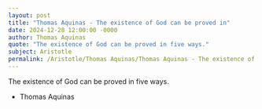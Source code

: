 ```yaml
---
layout: post
title: "Thomas Aquinas - The existence of God can be proved in"
date: 2024-12-28 12:00:00 -0000
author: Thomas Aquinas
quote: "The existence of God can be proved in five ways."
subject: Aristotle
permalink: /Aristotle/Thomas Aquinas/Thomas Aquinas - The existence of God can be proved in
---
```


The existence of God can be proved in five ways.

- Thomas Aquinas

